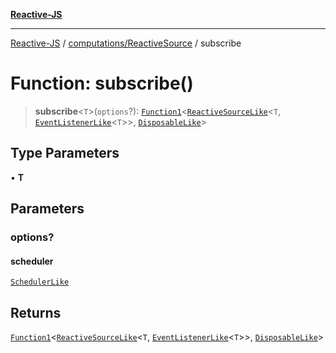 [**Reactive-JS**](../../../README.md)

***

[Reactive-JS](../../../README.md) / [computations/ReactiveSource](../README.md) / subscribe

# Function: subscribe()

> **subscribe**\<`T`\>(`options`?): [`Function1`](../../../functions/type-aliases/Function1.md)\<[`ReactiveSourceLike`](../../interfaces/ReactiveSourceLike.md)\<`T`, [`EventListenerLike`](../../../utils/interfaces/EventListenerLike.md)\<`T`\>\>, [`DisposableLike`](../../../utils/interfaces/DisposableLike.md)\>

## Type Parameters

• **T**

## Parameters

### options?

#### scheduler

[`SchedulerLike`](../../../utils/interfaces/SchedulerLike.md)

## Returns

[`Function1`](../../../functions/type-aliases/Function1.md)\<[`ReactiveSourceLike`](../../interfaces/ReactiveSourceLike.md)\<`T`, [`EventListenerLike`](../../../utils/interfaces/EventListenerLike.md)\<`T`\>\>, [`DisposableLike`](../../../utils/interfaces/DisposableLike.md)\>
